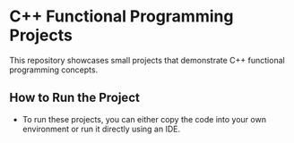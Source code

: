 # C++ Functional Programming Projects
This repository showcases small projects that demonstrate C++ functional programming concepts.

## How to Run the Project
- To run these projects, you can either copy the code into your own environment or run it directly using an IDE.
